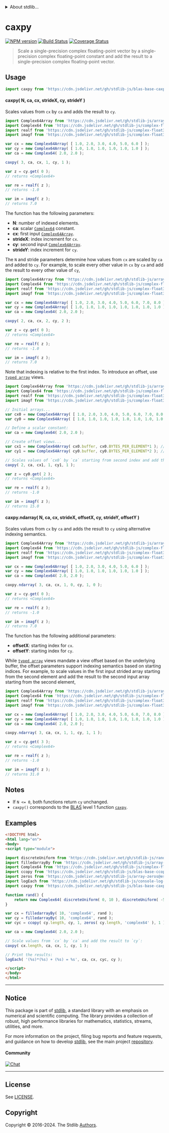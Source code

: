 <!--

@license Apache-2.0

Copyright (c) 2024 The Stdlib Authors.

Licensed under the Apache License, Version 2.0 (the "License");
you may not use this file except in compliance with the License.
You may obtain a copy of the License at

   http://www.apache.org/licenses/LICENSE-2.0

Unless required by applicable law or agreed to in writing, software
distributed under the License is distributed on an "AS IS" BASIS,
WITHOUT WARRANTIES OR CONDITIONS OF ANY KIND, either express or implied.
See the License for the specific language governing permissions and
limitations under the License.

-->


<details>
  <summary>
    About stdlib...
  </summary>
  <p>We believe in a future in which the web is a preferred environment for numerical computation. To help realize this future, we've built stdlib. stdlib is a standard library, with an emphasis on numerical and scientific computation, written in JavaScript (and C) for execution in browsers and in Node.js.</p>
  <p>The library is fully decomposable, being architected in such a way that you can swap out and mix and match APIs and functionality to cater to your exact preferences and use cases.</p>
  <p>When you use stdlib, you can be absolutely certain that you are using the most thorough, rigorous, well-written, studied, documented, tested, measured, and high-quality code out there.</p>
  <p>To join us in bringing numerical computing to the web, get started by checking us out on <a href="https://github.com/stdlib-js/stdlib">GitHub</a>, and please consider <a href="https://opencollective.com/stdlib">financially supporting stdlib</a>. We greatly appreciate your continued support!</p>
</details>

# caxpy

[![NPM version][npm-image]][npm-url] [![Build Status][test-image]][test-url] [![Coverage Status][coverage-image]][coverage-url] <!-- [![dependencies][dependencies-image]][dependencies-url] -->

> Scale a single-precision complex floating-point vector by a single-precision complex floating-point constant and add the result to a single-precision complex floating-point vector.



<section class="usage">

## Usage

```javascript
import caxpy from 'https://cdn.jsdelivr.net/gh/stdlib-js/blas-base-caxpy@esm/index.mjs';
```

#### caxpy( N, ca, cx, strideX, cy, strideY )

Scales values from `cx` by `ca` and adds the result to `cy`.

```javascript
import Complex64Array from 'https://cdn.jsdelivr.net/gh/stdlib-js/array-complex64@esm/index.mjs';
import Complex64 from 'https://cdn.jsdelivr.net/gh/stdlib-js/complex-float32-ctor@esm/index.mjs';
import realf from 'https://cdn.jsdelivr.net/gh/stdlib-js/complex-float32-real@esm/index.mjs';
import imagf from 'https://cdn.jsdelivr.net/gh/stdlib-js/complex-float32-imag@esm/index.mjs';

var cx = new Complex64Array( [ 1.0, 2.0, 3.0, 4.0, 5.0, 6.0 ] );
var cy = new Complex64Array( [ 1.0, 1.0, 1.0, 1.0, 1.0, 1.0 ] );
var ca = new Complex64( 2.0, 2.0 );

caxpy( 3, ca, cx, 1, cy, 1 );

var z = cy.get( 0 );
// returns <Complex64>

var re = realf( z );
// returns -1.0

var im = imagf( z );
// returns 7.0
```

The function has the following parameters:

-   **N**: number of indexed elements.
-   **ca**: scalar [`Complex64`][@stdlib/complex/float32/ctor] constant.
-   **cx**: first input [`Complex64Array`][@stdlib/array/complex64].
-   **strideX**: index increment for `cx`.
-   **cy**: second input [`Complex64Array`][@stdlib/array/complex64].
-   **strideY**: index increment for `cy`.

The `N` and stride parameters determine how values from `cx` are scaled by `ca` and added to `cy`. For example, to scale every other value in `cx` by `ca` and add the result to every other value of `cy`,

```javascript
import Complex64Array from 'https://cdn.jsdelivr.net/gh/stdlib-js/array-complex64@esm/index.mjs';
import Complex64 from 'https://cdn.jsdelivr.net/gh/stdlib-js/complex-float32-ctor@esm/index.mjs';
import realf from 'https://cdn.jsdelivr.net/gh/stdlib-js/complex-float32-real@esm/index.mjs';
import imagf from 'https://cdn.jsdelivr.net/gh/stdlib-js/complex-float32-imag@esm/index.mjs';

var cx = new Complex64Array( [ 1.0, 2.0, 3.0, 4.0, 5.0, 6.0, 7.0, 8.0 ] );
var cy = new Complex64Array( [ 1.0, 1.0, 1.0, 1.0, 1.0, 1.0, 1.0, 1.0 ] );
var ca = new Complex64( 2.0, 2.0 );

caxpy( 2, ca, cx, 2, cy, 2 );

var z = cy.get( 0 );
// returns <Complex64>

var re = realf( z );
// returns -1.0

var im = imagf( z );
// returns 7.0
```

Note that indexing is relative to the first index. To introduce an offset, use [`typed array`][mdn-typed-array] views.

<!-- eslint-disable stdlib/capitalized-comments -->

```javascript
import Complex64Array from 'https://cdn.jsdelivr.net/gh/stdlib-js/array-complex64@esm/index.mjs';
import Complex64 from 'https://cdn.jsdelivr.net/gh/stdlib-js/complex-float32-ctor@esm/index.mjs';
import realf from 'https://cdn.jsdelivr.net/gh/stdlib-js/complex-float32-real@esm/index.mjs';
import imagf from 'https://cdn.jsdelivr.net/gh/stdlib-js/complex-float32-imag@esm/index.mjs';

// Initial arrays...
var cx0 = new Complex64Array( [ 1.0, 2.0, 3.0, 4.0, 5.0, 6.0, 7.0, 8.0 ] );
var cy0 = new Complex64Array( [ 1.0, 1.0, 1.0, 1.0, 1.0, 1.0, 1.0, 1.0 ] );

// Define a scalar constant:
var ca = new Complex64( 2.0, 2.0 );

// Create offset views...
var cx1 = new Complex64Array( cx0.buffer, cx0.BYTES_PER_ELEMENT*1 ); // start at 2nd element
var cy1 = new Complex64Array( cy0.buffer, cy0.BYTES_PER_ELEMENT*2 ); // start at 3rd element

// Scales values of `cx0` by `ca` starting from second index and add the result to `cy0` starting from third index...
caxpy( 2, ca, cx1, 1, cy1, 1 );

var z = cy0.get( 2 );
// returns <Complex64>

var re = realf( z );
// returns -1.0

var im = imagf( z );
// returns 15.0
```

#### caxpy.ndarray( N, ca, cx, strideX, offsetX, cy, strideY, offsetY )

Scales values from `cx` by `ca` and adds the result to `cy` using alternative indexing semantics.

```javascript
import Complex64Array from 'https://cdn.jsdelivr.net/gh/stdlib-js/array-complex64@esm/index.mjs';
import Complex64 from 'https://cdn.jsdelivr.net/gh/stdlib-js/complex-float32-ctor@esm/index.mjs';
import realf from 'https://cdn.jsdelivr.net/gh/stdlib-js/complex-float32-real@esm/index.mjs';
import imagf from 'https://cdn.jsdelivr.net/gh/stdlib-js/complex-float32-imag@esm/index.mjs';

var cx = new Complex64Array( [ 1.0, 2.0, 3.0, 4.0, 5.0, 6.0 ] );
var cy = new Complex64Array( [ 1.0, 1.0, 1.0, 1.0, 1.0, 1.0 ] );
var ca = new Complex64( 2.0, 2.0 );

caxpy.ndarray( 3, ca, cx, 1, 0, cy, 1, 0 );

var z = cy.get( 0 );
// returns <Complex64>

var re = realf( z );
// returns -1.0

var im = imagf( z );
// returns 7.0
```

The function has the following additional parameters:

-   **offsetX**: starting index for `cx`.
-   **offsetY**: starting index for `cy`.

While [`typed array`][mdn-typed-array] views mandate a view offset based on the underlying buffer, the offset parameters support indexing semantics based on starting indices. For example, to scale values in the first input strided array starting from the second element and add the result to the second input array starting from the second element,

```javascript
import Complex64Array from 'https://cdn.jsdelivr.net/gh/stdlib-js/array-complex64@esm/index.mjs';
import Complex64 from 'https://cdn.jsdelivr.net/gh/stdlib-js/complex-float32-ctor@esm/index.mjs';
import realf from 'https://cdn.jsdelivr.net/gh/stdlib-js/complex-float32-real@esm/index.mjs';
import imagf from 'https://cdn.jsdelivr.net/gh/stdlib-js/complex-float32-imag@esm/index.mjs';

var cx = new Complex64Array( [ 1.0, 2.0, 3.0, 4.0, 5.0, 6.0, 7.0, 8.0 ] );
var cy = new Complex64Array( [ 1.0, 1.0, 1.0, 1.0, 1.0, 1.0, 1.0, 1.0 ] );
var ca = new Complex64( 2.0, 2.0 );

caxpy.ndarray( 3, ca, cx, 1, 1, cy, 1, 1 );

var z = cy.get( 3 );
// returns <Complex64>

var re = realf( z );
// returns -1.0

var im = imagf( z );
// returns 31.0
```

</section>

<!-- /.usage -->

<section class="notes">

## Notes

-   If `N <= 0`, both functions return `cy` unchanged.
-   `caxpy()` corresponds to the [BLAS][blas] level 1 function [`caxpy`][caxpy].

</section>

<!-- /.notes -->

<section class="examples">

## Examples

<!-- eslint no-undef: "error" -->

```html
<!DOCTYPE html>
<html lang="en">
<body>
<script type="module">

import discreteUniform from 'https://cdn.jsdelivr.net/gh/stdlib-js/random-base-discrete-uniform@esm/index.mjs';
import filledarrayBy from 'https://cdn.jsdelivr.net/gh/stdlib-js/array-filled-by@esm/index.mjs';
import Complex64 from 'https://cdn.jsdelivr.net/gh/stdlib-js/complex-float32-ctor@esm/index.mjs';
import ccopy from 'https://cdn.jsdelivr.net/gh/stdlib-js/blas-base-ccopy@esm/index.mjs';
import zeros from 'https://cdn.jsdelivr.net/gh/stdlib-js/array-zeros@esm/index.mjs';
import logEach from 'https://cdn.jsdelivr.net/gh/stdlib-js/console-log-each@esm/index.mjs';
import caxpy from 'https://cdn.jsdelivr.net/gh/stdlib-js/blas-base-caxpy@esm/index.mjs';

function rand() {
    return new Complex64( discreteUniform( 0, 10 ), discreteUniform( -5, 5 ) );
}

var cx = filledarrayBy( 10, 'complex64', rand );
var cy = filledarrayBy( 10, 'complex64', rand );
var cyc = ccopy( cy.length, cy, 1, zeros( cy.length, 'complex64' ), 1 );

var ca = new Complex64( 2.0, 2.0 );

// Scale values from `cx` by `ca` and add the result to `cy`:
caxpy( cx.length, ca, cx, 1, cy, 1 );

// Print the results:
logEach( '(%s)*(%s) + (%s) = %s', ca, cx, cyc, cy );

</script>
</body>
</html>
```

</section>

<!-- /.examples -->

<!-- Section for related `stdlib` packages. Do not manually edit this section, as it is automatically populated. -->

<section class="related">

</section>

<!-- /.related -->

<!-- Section for all links. Make sure to keep an empty line after the `section` element and another before the `/section` close. -->


<section class="main-repo" >

* * *

## Notice

This package is part of [stdlib][stdlib], a standard library with an emphasis on numerical and scientific computing. The library provides a collection of robust, high performance libraries for mathematics, statistics, streams, utilities, and more.

For more information on the project, filing bug reports and feature requests, and guidance on how to develop [stdlib][stdlib], see the main project [repository][stdlib].

#### Community

[![Chat][chat-image]][chat-url]

---

## License

See [LICENSE][stdlib-license].


## Copyright

Copyright &copy; 2016-2024. The Stdlib [Authors][stdlib-authors].

</section>

<!-- /.stdlib -->

<!-- Section for all links. Make sure to keep an empty line after the `section` element and another before the `/section` close. -->

<section class="links">

[npm-image]: http://img.shields.io/npm/v/@stdlib/blas-base-caxpy.svg
[npm-url]: https://npmjs.org/package/@stdlib/blas-base-caxpy

[test-image]: https://github.com/stdlib-js/blas-base-caxpy/actions/workflows/test.yml/badge.svg?branch=main
[test-url]: https://github.com/stdlib-js/blas-base-caxpy/actions/workflows/test.yml?query=branch:main

[coverage-image]: https://img.shields.io/codecov/c/github/stdlib-js/blas-base-caxpy/main.svg
[coverage-url]: https://codecov.io/github/stdlib-js/blas-base-caxpy?branch=main

<!--

[dependencies-image]: https://img.shields.io/david/stdlib-js/blas-base-caxpy.svg
[dependencies-url]: https://david-dm.org/stdlib-js/blas-base-caxpy/main

-->

[chat-image]: https://img.shields.io/gitter/room/stdlib-js/stdlib.svg
[chat-url]: https://app.gitter.im/#/room/#stdlib-js_stdlib:gitter.im

[stdlib]: https://github.com/stdlib-js/stdlib

[stdlib-authors]: https://github.com/stdlib-js/stdlib/graphs/contributors

[umd]: https://github.com/umdjs/umd
[es-module]: https://developer.mozilla.org/en-US/docs/Web/JavaScript/Guide/Modules

[deno-url]: https://github.com/stdlib-js/blas-base-caxpy/tree/deno
[deno-readme]: https://github.com/stdlib-js/blas-base-caxpy/blob/deno/README.md
[umd-url]: https://github.com/stdlib-js/blas-base-caxpy/tree/umd
[umd-readme]: https://github.com/stdlib-js/blas-base-caxpy/blob/umd/README.md
[esm-url]: https://github.com/stdlib-js/blas-base-caxpy/tree/esm
[esm-readme]: https://github.com/stdlib-js/blas-base-caxpy/blob/esm/README.md
[branches-url]: https://github.com/stdlib-js/blas-base-caxpy/blob/main/branches.md

[stdlib-license]: https://raw.githubusercontent.com/stdlib-js/blas-base-caxpy/main/LICENSE

[blas]: http://www.netlib.org/blas

[caxpy]: https://www.netlib.org/lapack/explore-html/d5/d4b/group__axpy_ga0b7bac1f4d42514074a48f14f5f9caa0.html#ga0b7bac1f4d42514074a48f14f5f9caa0

[mdn-typed-array]: https://developer.mozilla.org/en-US/docs/Web/JavaScript/Reference/Global_Objects/TypedArray

[@stdlib/array/complex64]: https://github.com/stdlib-js/array-complex64/tree/esm

[@stdlib/complex/float32/ctor]: https://github.com/stdlib-js/complex-float32-ctor/tree/esm

</section>

<!-- /.links -->
